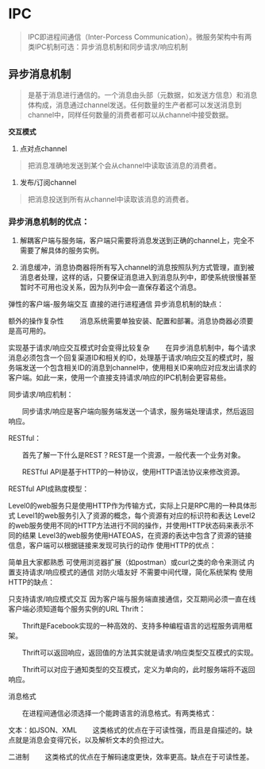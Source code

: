 # IPC


> IPC即进程间通信（Inter-Porcess Communication）。微服务架构中有两类IPC机制可选：异步消息机制和同步请求/响应机制

## 异步消息机制
> 是基于消息进行通信的。一个消息由头部（元数据，如发送方信息）和消息体构成，消息通过channel发送。任何数量的生产者都可以发送消息到channel中，同样任何数量的消费者都可以从channel中接受数据。

**交互模式**

1. 点对点channel
> 把消息准确地发送到某个会从channel中读取该消息的消费者。

1. 发布/订阅channel
> 把消息投送到所有从channel中读取该消息的消费者。
  

### 异步消息机制的优点：

1. 解耦客户端与服务端，客户端只需要将消息发送到正确的channel上，完全不需要了解具体的服务实例。

2. 消息缓冲，消息协商器将所有写入channel的消息按照队列方式管理，直到被消息者处理，这样的话，只要保证消息进入到消息队列中，即使系统很慢甚至暂时不可用也没关系，因为队列中会一直保存着这个消息。

弹性的客户端-服务端交互
直接的进行进程通信
异步消息机制的缺点：

额外的操作复杂性
  消息系统需要单独安装、配置和部署。消息协商器必须要是高可用的。

实现基于请求/响应交互模式时会变得比较复杂
  在异步消息机制中，每个请求消息必须包含一个回复渠道ID和相关的ID，处理基于请求/响应交互的模式时，服务端发送一个包含相关ID的消息到channel中，使用相关ID来响应对应发出请求的客户端。如此一来，使用一个直接支持请求/响应的IPC机制会更容易些。

同步请求/响应机制：

  同步请求/响应是客户端向服务端发送一个请求，服务端处理请求，然后返回响应。

RESTful：

  首先了解一下什么是REST？REST是一个资源，一般代表一个业务对象。

  RESTful API是基于HTTP的一种协议，使用HTTP语法协议来修改资源。

RESTful API成熟度模型：

Level0的web服务只是使用HTTP作为传输方式，实际上只是RPC用的一种具体形式
Level1的web服务引入了资源的概念，每个资源有对应的标识符和表达
Level2的web服务使用不同的HTTP方法进行不同的操作，并使用HTTP状态码来表示不同的结果
Level3的web服务使用HATEOAS，在资源的表达中包含了资源的链接信息，客户端可以根据链接来发现可执行的动作
使用HTTP的优点：

简单且大家都熟悉
可使用浏览器扩展（如postman）或curl之类的命令来测试
内置支持请求/响应模式的通信
对防火墙友好
不需要中间代理，简化系统架构
使用HTTP的缺点：

只支持请求/响应模式交互
因为客户端与服务端直接通信，交互期间必须一直在线
客户端必须知道每个服务实例的URL
Thrift：

  Thrift是Facebook实现的一种高效的、支持多种编程语言的远程服务调用框架。

  Thrift可以返回响应，返回值的方法其实就是请求/响应类型交互模式的实现。

  Thrift可以对应于通知类型的交互模式，定义为单向的，此时服务端将不返回响应。

消息格式

  在进程间通信必须选择一个能跨语言的消息格式。有两类格式：

文本：如JSON、XML
  这类格式的优点在于可读性强，而且是自描述的。缺点就是消息会变得冗长，以及解析文本的负担过大。

二进制
  这类格式的优点在于解码速度更快，效率更高。缺点在于可读性差。